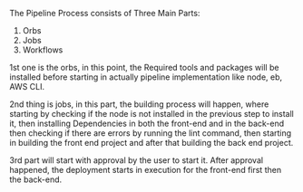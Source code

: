 The Pipeline Process consists of Three Main Parts:
1. Orbs
2. Jobs
3. Workflows 

1st one is the orbs, in this point, the Required tools and packages will be installed 
before starting in actually pipeline implementation like node, eb, AWS CLI.

2nd thing is jobs, in this part, the building process will happen, where starting by checking if the node is not installed in the previous step to install it, then installing  Dependencies in both the front-end and in the back-end 
then checking if there are errors by running the lint command, 
then starting in building the front end project and after that building the back end project.

3rd part will start with approval by the user to start it.
After approval happened, the deployment starts in execution for the front-end first then the back-end.


